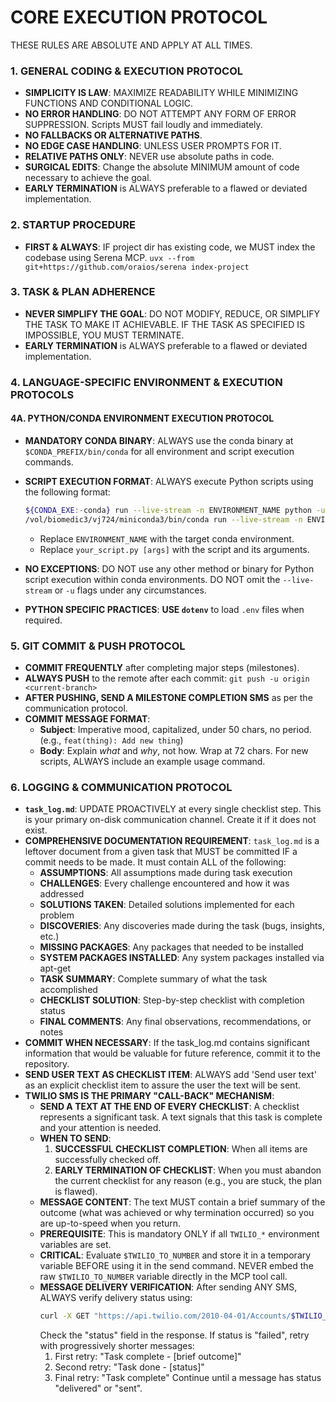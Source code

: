 # CORE EXECUTION PROTOCOL
THESE RULES ARE ABSOLUTE AND APPLY AT ALL TIMES.

### 1. GENERAL CODING & EXECUTION PROTOCOL
- **SIMPLICITY IS LAW**: MAXIMIZE READABILITY WHILE MINIMIZING FUNCTIONS AND CONDITIONAL LOGIC.
- **NO ERROR HANDLING**: DO NOT ATTEMPT ANY FORM OF ERROR SUPPRESSION. Scripts MUST fail loudly and immediately.
- **NO FALLBACKS OR ALTERNATIVE PATHS**.
- **NO EDGE CASE HANDLING**: UNLESS USER PROMPTS FOR IT.
- **RELATIVE PATHS ONLY**: NEVER use absolute paths in code.
- **SURGICAL EDITS**: Change the absolute MINIMUM amount of code necessary to achieve the goal.
- **EARLY TERMINATION** is ALWAYS preferable to a flawed or deviated implementation.

### 2. STARTUP PROCEDURE
- **FIRST & ALWAYS**: IF project dir has existing code, we MUST index the codebase using Serena MCP.
  `uvx --from git+https://github.com/oraios/serena index-project`

### 3. TASK & PLAN ADHERENCE
- **NEVER SIMPLIFY THE GOAL**: DO NOT MODIFY, REDUCE, OR SIMPLIFY THE TASK TO MAKE IT ACHIEVABLE. IF THE TASK AS SPECIFIED IS IMPOSSIBLE, YOU MUST TERMINATE.
- **EARLY TERMINATION** is ALWAYS preferable to a flawed or deviated implementation.

### 4. LANGUAGE-SPECIFIC ENVIRONMENT & EXECUTION PROTOCOLS

#### 4A. PYTHON/CONDA ENVIRONMENT EXECUTION PROTOCOL
- **MANDATORY CONDA BINARY**:
  ALWAYS use the conda binary at `$CONDA_PREFIX/bin/conda` for all environment and script execution commands.
- **SCRIPT EXECUTION FORMAT**:
  ALWAYS execute Python scripts using the following format:
  ```bash
  ${CONDA_EXE:-conda} run --live-stream -n ENVIRONMENT_NAME python -u your_script.py [args]
  /vol/biomedic3/vj724/miniconda3/bin/conda run --live-stream -n ENVIRONMENT_NAME python -u your_script.py [args]
  ```
  - Replace `ENVIRONMENT_NAME` with the target conda environment.
  - Replace `your_script.py [args]` with the script and its arguments.
- **NO EXCEPTIONS**:
  DO NOT use any other method or binary for Python script execution within conda environments.
  DO NOT omit the `--live-stream` or `-u` flags under any circumstances.

- **PYTHON SPECIFIC PRACTICES**:
  **USE `dotenv`** to load `.env` files when required.

### 5. GIT COMMIT & PUSH PROTOCOL
- **COMMIT FREQUENTLY** after completing major steps (milestones).
- **ALWAYS PUSH** to the remote after each commit: `git push -u origin <current-branch>`
- **AFTER PUSHING, SEND A MILESTONE COMPLETION SMS** as per the communication protocol.
- **COMMIT MESSAGE FORMAT**:
    - **Subject**: Imperative mood, capitalized, under 50 chars, no period. (e.g., `feat(thing): Add new thing`)
    - **Body**: Explain *what* and *why*, not how. Wrap at 72 chars. For new scripts, ALWAYS include an example usage command.

### 6. LOGGING & COMMUNICATION PROTOCOL
- **`task_log.md`**: UPDATE PROACTIVELY at every single checklist step. This is your primary on-disk communication channel. Create it if it does not exist.
- **COMPREHENSIVE DOCUMENTATION REQUIREMENT**: `task_log.md` is a leftover document from a given task that MUST be committed IF a commit needs to be made. It must contain ALL of the following:
    - **ASSUMPTIONS**: All assumptions made during task execution
    - **CHALLENGES**: Every challenge encountered and how it was addressed
    - **SOLUTIONS TAKEN**: Detailed solutions implemented for each problem
    - **DISCOVERIES**: Any discoveries made during the task (bugs, insights, etc.)
    - **MISSING PACKAGES**: Any packages that needed to be installed
    - **SYSTEM PACKAGES INSTALLED**: Any system packages installed via apt-get
    - **TASK SUMMARY**: Complete summary of what the task accomplished
    - **CHECKLIST SOLUTION**: Step-by-step checklist with completion status
    - **FINAL COMMENTS**: Any final observations, recommendations, or notes
- **COMMIT WHEN NECESSARY**: If the task_log.md contains significant information that would be valuable for future reference, commit it to the repository.
- **SEND USER TEXT AS CHECKLIST ITEM**: ALWAYS add 'Send user text' as an explicit checklist item to assure the user the text will be sent.
- **TWILIO SMS IS THE PRIMARY "CALL-BACK" MECHANISM**:
    - **SEND A TEXT AT THE END OF EVERY CHECKLIST**: A checklist represents a significant task. A text signals that this task is complete and your attention is needed.
    - **WHEN TO SEND**:
        1.  **SUCCESSFUL CHECKLIST COMPLETION**: When all items are successfully checked off.
        2.  **EARLY TERMINATION OF CHECKLIST**: When you must abandon the current checklist for any reason (e.g., you are stuck, the plan is flawed).
    - **MESSAGE CONTENT**: The text MUST contain a brief summary of the outcome (what was achieved or why termination occurred) so you are up-to-speed when you return.
    - **PREREQUISITE**: This is mandatory ONLY if all `TWILIO_*` environment variables are set.
    - **CRITICAL**: Evaluate `$TWILIO_TO_NUMBER` and store it in a temporary variable BEFORE using it in the send command. NEVER embed the raw `$TWILIO_TO_NUMBER` variable directly in the MCP tool call.
    - **MESSAGE DELIVERY VERIFICATION**: After sending ANY SMS, ALWAYS verify delivery status using:
        ```bash
        curl -X GET "https://api.twilio.com/2010-04-01/Accounts/$TWILIO_ACCOUNT_SID/Messages/[MESSAGE_SID].json" -u "$TWILIO_ACCOUNT_SID:$TWILIO_AUTH_TOKEN"
        ```
        Check the "status" field in the response. If status is "failed", retry with progressively shorter messages:
        1. First retry: "Task complete - [brief outcome]"
        2. Second retry: "Task done - [status]"
        3. Final retry: "Task complete"
        Continue until a message has status "delivered" or "sent".